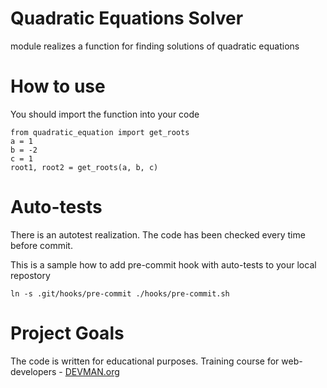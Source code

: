 # Quadratic Equations Solver

module realizes a function for finding solutions of quadratic equations

# How to use

You should import the function into your code

```
from quadratic_equation import get_roots
a = 1
b = -2
c = 1
root1, root2 = get_roots(a, b, c)
```

# Auto-tests

There is an autotest realization. 
The code has been checked every time before commit.

This is a sample how to add pre-commit hook with auto-tests to your local repostory

```
ln -s .git/hooks/pre-commit ./hooks/pre-commit.sh 
```


# Project Goals

The code is written for educational purposes. Training course for web-developers - [DEVMAN.org](https://devman.org)
